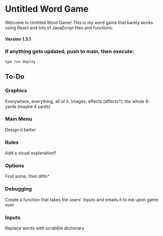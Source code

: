 # Untitled Word Game

Welcome to Untitled Word Game! This is my word game that barely works using React and lots of JavaScript files and functions.

#### Version 1.3.1

### If anything gets updated, push to main, then execute:

`npm run deploy`

## To-Do

### Graphics

Everywhere, everything, all of it. Images, effects (affects?), the whole 9-yards (maybe 4 yards)

### Main Menu

Design it better

### Rules

Add a visual explanation?

### Options

Find some, then ditto^

### Debugging

Create a function that takes the users' inputs and emails it to me upon game over

### Inputs

Replace words with scrabble dictionary
